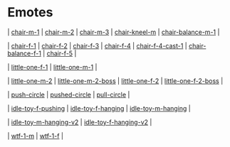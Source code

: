 # Emotes

|
[chair-m-1](https://store.sansar.com/listings/d75c837c-3eba-4570-bfe9-25d5a469a641/chair-m-1) |
[chair-m-2](https://store.sansar.com/listings/c122ba69-6b20-45cd-a08f-2e1e45474c82/chair-m-2) |
[chair-m-3](https://store.sansar.com/listings/7306b0a0-59ec-48c2-9f00-ca2af25bc75f/chair-m-3) |
[chair-kneel-m](https://store.sansar.com/listings/399e1084-e405-43ba-85e6-889b58f1f30c/chair-kneel-m) |
[chair-balance-m-1](https://store.sansar.com/listings/bd19e019-fede-43f2-8d13-d8a563d7d3f3/chair-balance-m-1) |

|
[chair-f-1](https://store.sansar.com/listings/c400b938-d690-409e-8027-c9cea5a40fdc/chair-f-1) |
[chair-f-2](https://store.sansar.com/listings/19d16d4b-8761-4b16-8dbe-9787ed141e2c/chair-f-2) |
[chair-f-3](https://store.sansar.com/listings/390d2ba2-e05c-46fb-933f-41ac7e2d7946/chair-f-3) |
[chair-f-4](https://store.sansar.com/listings/670bd03f-6bd2-4d45-9eb4-ce997000c01f/chair-f-4) |
[chair-f-4-cast-1](https://store.sansar.com/listings/301b2c89-51e4-49ce-8b70-83a480475a67/chair-f-4-cast-1) |
[chair-balance-f-1](https://store.sansar.com/listings/d8aaf074-bbe8-4a0d-a5c6-d931bc6831a7/chair-balance-f-1) |
[chair-f-5](https://store.sansar.com/listings/a83849c0-2101-4aaa-a6c5-9d4dbb30e269/chair-f-5) |

|
[little-one-f-1](https://store.sansar.com/listings/16bf38de-9f6b-4e43-b90a-a2d0f86005b0/little-one-f-1) |
[little-one-m-1](https://store.sansar.com/listings/6c68f624-da1d-420a-b203-7fe7a8d70bb4/little-one-m-1) |

|
[little-one-m-2](https://store.sansar.com/listings/06f1ef26-a8f8-4733-86ec-92fc97ebb147/little-one-m-2) |
[little-one-m-2-boss](https://store.sansar.com/listings/234b7a4f-24e0-4100-a432-adef44017af1/little-one-m-2-boss) |
[little-one-f-2](https://store.sansar.com/listings/524491ff-8939-4089-86b3-53fec7626b1b/little-one-f-2) |
[little-one-f-2-boss](https://store.sansar.com/listings/3342ba58-0648-489b-96d2-61e5f5d3f908/little-one-f-2-boss) |

|
[push-circle](https://store.sansar.com/listings/b2329df0-cb5b-48cf-8f29-8ece26b487fa/push-circle) |
[pushed-circle](https://store.sansar.com/listings/8dd6c251-6804-4e28-96b2-bad1a4ea52d9/pushed-circle) |
[pull-circle](https://store.sansar.com/listings/eb946f7c-e9bc-4893-92e3-1722fae1dba8/pull-circle) |

|
[idle-toy-f-pushing](https://store.sansar.com/listings/66f5d3c9-19cd-4eee-a830-8fa03f3e1494/idle-toy-f-pushing) |
[idle-toy-f-hanging](https://store.sansar.com/listings/e715ffbd-b6ba-434d-8e63-2fac2d39908f/idle-toy-f-hanging) |
[idle-toy-m-hanging](https://store.sansar.com/listings/f3fc97b7-c0b8-4326-9a81-717522d11d60/idle-toy-m-hanging) |

|
[idle-toy-m-hanging-v2](https://store.sansar.com/listings/8f2216f1-5d68-4d61-867a-dfb06e560a0a/idle-toy-m-hanging-v2) |
[idle-toy-f-hanging-v2](https://store.sansar.com/listings/6a9207ef-941a-4ff7-9997-cd6b8aab8808/idle-toy-f-hanging-v2) |

|
[wtf-1-m](https://store.sansar.com/listings/56e87d86-aac6-4968-9150-a4803d8e7b24/wtf-1-m) |
[wtf-1-f](https://store.sansar.com/listings/a37aa7c6-c592-45d0-b8ea-a37d30c96fa8/wtf-1-f) |
